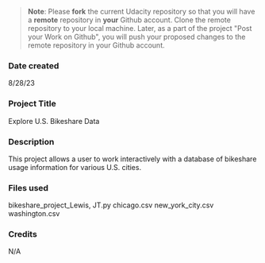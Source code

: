 >**Note**: Please **fork** the current Udacity repository so that you will have a **remote** repository in **your** Github account. Clone the remote repository to your local machine. Later, as a part of the project "Post your Work on Github", you will push your proposed changes to the remote repository in your Github account.

### Date created
8/28/23

### Project Title
Explore U.S. Bikeshare Data

### Description
This project allows a user to work interactively with a database of bikeshare usage information for various U.S. cities.

### Files used
bikeshare_project_Lewis, JT.py
chicago.csv
new_york_city.csv
washington.csv

### Credits
N/A

